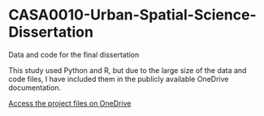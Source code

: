 # CASA0010-Urban-Spatial-Science-Dissertation
Data and code for the final dissertation

This study used Python and R, but due to the large size of the data and code files, I have included them in the publicly available OneDrive documentation.

[Access the project files on OneDrive](https://1drv.ms/f/s!AhRVx0v6QpS_gchVGaeFpYO_C_TZjA?e=v6a6Iw)
